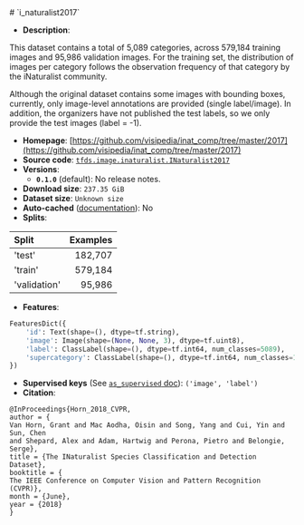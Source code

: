 <div itemscope itemtype="http://schema.org/Dataset">
  <div itemscope itemprop="includedInDataCatalog" itemtype="http://schema.org/DataCatalog">
    <meta itemprop="name" content="TensorFlow Datasets" />
  </div>
  <meta itemprop="name" content="i_naturalist2017" />
  <meta itemprop="description" content="This dataset contains a total of 5,089 categories, across 579,184 training&#10;images and 95,986 validation images. For the training set, the distribution of&#10;images per category follows the observation frequency of that category by the&#10;iNaturalist community.&#10;&#10;Although the original dataset contains some images with bounding boxes,&#10;currently, only image-level annotations are provided (single label/image).&#10;In addition, the organizers have not published the test labels, so we only&#10;provide the test images (label = -1).&#10;&#10;&#10;To use this dataset:&#10;&#10;```python&#10;import tensorflow_datasets as tfds&#10;&#10;ds = tfds.load(&#x27;i_naturalist2017&#x27;, split=&#x27;train&#x27;)&#10;for ex in ds.take(4):&#10;  print(ex)&#10;```&#10;&#10;See [the guide](https://www.tensorflow.org/datasets/overview) for more&#10;informations on [tensorflow_datasets](https://www.tensorflow.org/datasets).&#10;&#10;" />
  <meta itemprop="url" content="https://www.tensorflow.org/datasets/catalog/i_naturalist2017" />
  <meta itemprop="sameAs" content="https://github.com/visipedia/inat_comp/tree/master/2017" />
  <meta itemprop="citation" content="@InProceedings{Horn_2018_CVPR,&#10;author = {&#10;Van Horn, Grant and Mac Aodha, Oisin and Song, Yang and Cui, Yin and Sun, Chen&#10;and Shepard, Alex and Adam, Hartwig and Perona, Pietro and Belongie, Serge},&#10;title = {The INaturalist Species Classification and Detection Dataset},&#10;booktitle = {&#10;The IEEE Conference on Computer Vision and Pattern Recognition (CVPR)},&#10;month = {June},&#10;year = {2018}&#10;}&#10;" />
</div>
# `i_naturalist2017`

*   **Description**:

This dataset contains a total of 5,089 categories, across 579,184 training
images and 95,986 validation images. For the training set, the distribution of
images per category follows the observation frequency of that category by the
iNaturalist community.

Although the original dataset contains some images with bounding boxes,
currently, only image-level annotations are provided (single label/image). In
addition, the organizers have not published the test labels, so we only provide
the test images (label = -1).

*   **Homepage**:
    [https://github.com/visipedia/inat_comp/tree/master/2017](https://github.com/visipedia/inat_comp/tree/master/2017)
*   **Source code**:
    [`tfds.image.inaturalist.INaturalist2017`](https://github.com/tensorflow/datasets/tree/master/tensorflow_datasets/image/inaturalist.py)
*   **Versions**:
    *   **`0.1.0`** (default): No release notes.
*   **Download size**: `237.35 GiB`
*   **Dataset size**: `Unknown size`
*   **Auto-cached**
    ([documentation](https://www.tensorflow.org/datasets/performances#auto-caching)):
    No
*   **Splits**:

Split        | Examples
:----------- | -------:
'test'       | 182,707
'train'      | 579,184
'validation' | 95,986

*   **Features**:

```python
FeaturesDict({
    'id': Text(shape=(), dtype=tf.string),
    'image': Image(shape=(None, None, 3), dtype=tf.uint8),
    'label': ClassLabel(shape=(), dtype=tf.int64, num_classes=5089),
    'supercategory': ClassLabel(shape=(), dtype=tf.int64, num_classes=13),
})
```
*   **Supervised keys** (See
    [`as_supervised` doc](https://www.tensorflow.org/datasets/api_docs/python/tfds/load#args)):
    `('image', 'label')`
*   **Citation**:

```
@InProceedings{Horn_2018_CVPR,
author = {
Van Horn, Grant and Mac Aodha, Oisin and Song, Yang and Cui, Yin and Sun, Chen
and Shepard, Alex and Adam, Hartwig and Perona, Pietro and Belongie, Serge},
title = {The INaturalist Species Classification and Detection Dataset},
booktitle = {
The IEEE Conference on Computer Vision and Pattern Recognition (CVPR)},
month = {June},
year = {2018}
}
```
